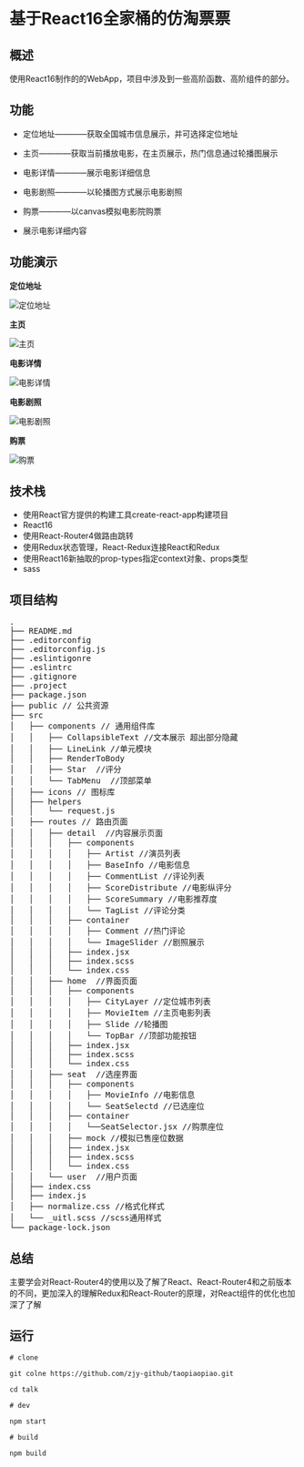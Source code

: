 # 基于React16全家桶的仿淘票票

## 概述

使用React16制作的的WebApp，项目中涉及到一些高阶函数、高阶组件的部分。

## 功能

* 定位地址————获取全国城市信息展示，并可选择定位地址

* 主页————获取当前播放电影，在主页展示，热门信息通过轮播图展示

* 电影详情————展示电影详细信息

* 电影剧照————以轮播图方式展示电影剧照

* 购票————以canvas模拟电影院购票

* 展示电影详细内容

## 功能演示

**定位地址**

![定位地址](./public/location.gif)

**主页**

![主页](./public/主页.gif)

**电影详情**

![电影详情](./public/电影详情.gif)

**电影剧照**

![电影剧照](./public/电影剧照.gif)

**购票**

![购票](./public/购票.gif)

## 技术栈

* 使用React官方提供的构建工具create-react-app构建项目
* React16
* 使用React-Router4做路由跳转
* 使用Redux状态管理，React-Redux连接React和Redux
* 使用React16新抽取的prop-types指定context对象、props类型
* sass

## 项目结构
<pre>
.
├── README.md
├── .editorconfig
├── .editorconfig.js
├── .eslintigonre
├── .eslintrc
├── .gitignore
├── .project
├── package.json
├── public // 公共资源
├── src
│   ├── components // 通用组件库
│   │   ├── CollapsibleText //文本展示 超出部分隐藏
│   │   ├── LineLink //单元模块
│   │   ├── RenderToBody
│   │   ├── Star  //评分
│   │   └── TabMenu  //顶部菜单
│   ├── icons // 图标库
│   ├── helpers
│   │   └── request.js
│   ├── routes // 路由页面
│   │   ├── detail  //内容展示页面
│   │   │   ├── components
│   │   │   │   ├── Artist //演员列表
│   │   │   │   ├── BaseInfo //电影信息
│   │   │   │   ├── CommentList //评论列表
│   │   │   │   ├── ScoreDistribute //电影纵评分
│   │   │   │   ├── ScoreSummary //电影推荐度
│   │   │   │   └── TagList //评论分类
│   │   │   ├── container
│   │   │   │   ├── Comment //热门评论
│   │   │   │   └── ImageSlider //剧照展示
│   │   │   ├── index.jsx 
│   │   │   ├── index.scss
│   │   │   └── index.css
│   │   ├── home  //界面页面
│   │   │   ├── components
│   │   │   │   ├── CityLayer //定位城市列表
│   │   │   │   ├── MovieItem //主页电影列表
│   │   │   │   ├── Slide //轮播图
│   │   │   │   └── TopBar //顶部功能按钮
│   │   │   ├── index.jsx 
│   │   │   ├── index.scss
│   │   │   └── index.css
│   │   ├── seat  //选座界面
│   │   │   ├── components
│   │   │   │   ├── MovieInfo //电影信息
│   │   │   │   └── SeatSelectd //已选座位
│   │   │   ├── container
│   │   │   │   └──SeatSelector.jsx //购票座位
│   │   │   ├── mock //模拟已售座位数据
│   │   │   ├── index.jsx 
│   │   │   ├── index.scss
│   │   │   └── index.css
│   │   └── user  //用户页面
│   ├── index.css
│   ├── index.js
│   ├── normalize.css //格式化样式
│   └── _uitl.scss //scss通用样式
└── package-lock.json
</pre>

## 总结

主要学会对React-Router4的使用以及了解了React、React-Router4和之前版本的不同，更加深入的理解Redux和React-Router的原理，对React组件的优化也加深了了解

## 运行

```
# clone 

git colne https://github.com/zjy-github/taopiaopiao.git

cd talk

# dev

npm start

# build

npm build
```